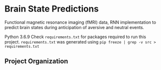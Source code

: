 Brain State Predictions
==============================

Functional magnetic resonance imaging (fMRI) data, RNN implementation to predict brain states during anticipation of aversive and neutral events.

Python 3.6.9
Check `requirements.txt` for packages required to run this project.
`requirements.txt` was generated using `pip freeze | grep -v src > requirements.txt`

Project Organization
--------------------
